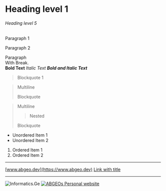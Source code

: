 # Heading level 1
###### Heading level 5
Paragraph 1

Paragraph 2

Paragraph  
With Break.  
**Bold Text**
*Italic Text*
***Bold and Italic Text***
> Blockquote 1  
  
> Multiline
>
> Blockquote  
  
> Multiline
>
> > Nested
>
> Blockquote  
- Unordered Item 1
- Unordered  Item 2
  
1. Ordered Item 1
1. Ordered Item 2
***
[www.abgeo.dev](https://www.abgeo.dev)
[Link with title](https://informatics.ge "Informatics.Ge")
***
![Informatics.Ge](https://informatics.ge/images/blue-robot-hi.png "www.informatics.ge")
[![ABGEOs Personal website](https://abgeo.dev/img/favicon.png)
](https://abgeo.dev)
